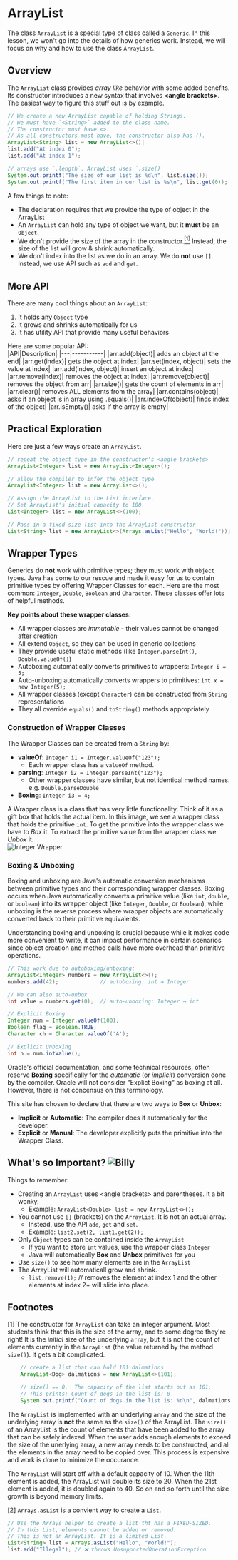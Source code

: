 # ArrayList

The class `ArrayList` is a special type of class called a `Generic`. In this lesson, we won't go into the details of how generics work. Instead, we will focus on why and how to use the class `ArrayList`.  

## Overview

The `ArrayList` class provides _array like_ behavior with some added benefits. Its constructor introduces a new syntax that involves **&lt;angle brackets&gt;**. The easiest way to figure this stuff out is by example.  
```java
// We create a new ArrayList capable of holding Strings.
// We must have `<String>` added to the class name.
// The constructor must have <>. 
// As all constructors must have, the constructor also has ().
ArrayList<String> list = new ArrayList<>()|
list.add("At index 0");
list.add("At index 1");

// arrays use `.length`. ArrayList uses `.size()`
System.out.printf("The size of our list is %d\n", list.size());
System.out.printf("The first item in our list is %s\n", list.get(0));
```

A few things to note:  
* The declaration requires that we provide the type of object in the ArrayList  
* An `ArrayList` can hold any type of object we want, but it **must** be an `Object`.  
* We don't provide the size of the array in the constructor.<a href="#footnotes"><sup>[1]</sup></a> Instead, the size of the list will grow & shrink automatically.  
* We don't index into the list as we do in an array. We do **not** use `[]`. Instead, we use API such as `add` and `get`.  

## More API
There are many cool things about an `ArrayList`:  
1. It holds any `Object` type
2. It grows and shrinks automatically for us  
3. It has utility API that provide many useful behaviors  

Here are some popular API:  
|API|Description|
|---|-----------|
|arr.add(object)|	adds an object at the end|
|arr.get(index)|			gets the object at index|
|arr.set(index, object)|	sets the value at index|
|arr.add(index, object)|	insert an object at index|
|arr.remove(index)|			removes the object at index|
|arr.remove(object)|		removes the object from arr|
|arr.size()|				gets the count of elements in arr|
|arr.clear()|				removes ALL elements from the array|
|arr.contains(object)|		asks if an object is in array using .equals()|
|arr.indexOf(object)|		finds index of the object|
|arr.isEmpty()|				asks if the array is empty|

## Practical Exploration
Here are just a few ways create an `ArrayList`.  
```java
// repeat the object type in the constructor's <angle brackets>
ArrayList<Integer> list = new ArrayList<Integer>();

// allow the compiler to infer the object type
ArrayList<Integer> list = new ArrayList<>();

// Assign the ArrayList to the List interface.
// Set ArrayList's initial capacity to 100.
List<Integer> list = new ArrayList<>(100);

// Pass in a fixed-size list into the ArrayList constructor
List<String> list = new ArrayList<>(Arrays.asList("Hello", "World!"));
```

## Wrapper Types
Generics do **not** work with primitive types; they must work with `Object` types. Java has come to our rescue and made it easy for us to contain primitive types by offering Wrapper Classes for each. Here are the most common: `Integer`, `Double`, `Boolean` and `Character`. These classes offer lots of helpful methods.  

**Key points about these wrapper classes:**
* All wrapper classes are *immutable* - their values cannot be changed after creation  
* All extend `Object`, so they can be used in generic collections  
* They provide useful static methods (like `Integer.parseInt()`, `Double.valueOf()`)  
* Autoboxing automatically converts primitives to wrappers: `Integer i = 5;`  
* Auto-unboxing automatically converts wrappers to primitives: `int x = new Integer(5);`  
* All wrapper classes (except `Character`) can be constructed from `String` representations  
* They all override `equals()` and `toString()` methods appropriately  

### Construction of Wrapper Classes
The Wrapper Classes can be created from a `String` by: 
* **valueOf**: `Integer i1 = Integer.valueOf("123");`  
    * Each wrapper class has a `valueOf` method.  
* **parsing**: `Integer i2 = Integer.parseInt("123");`  
    * Other wrapper classes have similar, but not identical method names. e.g. `Double.parseDouble`  
* **Boxing**: `Integer i3 = 4;`  

A Wrapper class is a class that has very little functionality. Think of it as a gift box that holds the actual item. In this image, we see a wrapper class that holds the primitive `int`. To get the primitive into the wrapper class we have to *Box* it. To extract the primitive value from the wrapper class we *Unbox* it.  
![Integer Wrapper](../_static/Integer%20Wrapper%20Box.png)  

### Boxing & Unboxing
Boxing and unboxing are Java's automatic conversion mechanisms between primitive types and their corresponding wrapper classes. Boxing occurs when Java automatically converts a primitive value (like `int`, `double`, or `boolean`) into its wrapper object (like `Integer`, `Double`, or `Boolean`), while unboxing is the reverse process where wrapper objects are automatically converted back to their primitive equivalents.  

Understanding boxing and unboxing is crucial because while it makes code more convenient to write, it can impact performance in certain scenarios since object creation and method calls have more overhead than primitive operations.
```java
// This work due to autoboxing/unboxing:
ArrayList<Integer> numbers = new ArrayList<>();
numbers.add(42);             // autoboxing: int → Integer

// We can also auto-unbox
int value = numbers.get(0);  // auto-unboxing: Integer → int

// Explicit Boxing
Integer num = Integer.valueOf(100);
Boolean flag = Boolean.TRUE;
Character ch = Character.valueOf('A');

// Explicit Unboxing
int n = num.intValue();
```

Oracle's official documentation, and some technical resources, often reserve **Boxing** specifically for the *automatic* (or *implicit*) conversion done by the compiler. Oracle will not consider "Explict Boxing" as boxing at all. However, there is not concensus on this terminology.  

This site has chosen to declare that there are two ways to **Box** or **Unbox**:  
* **Implicit** or **Automatic**: The compiler does it automatically for the developer.  
* **Explicit** or **Manual**: The developer explicitly puts the primitive into the Wrapper Class.  

## What's so Important? ![Billy](../_static/whats_so_important.png)
Things to remember:  
* Creating an `ArrayList` uses &lt;angle brackets&gt; and parentheses. It a bit wonky.  
    * Example: `ArrayList<Double> list = new ArrayList<>();`
* You cannot use `[]` (brackets) on the `ArrayList`. It is not an actual array.
    * Instead, use the API `add`, `get` and `set`.    
    * Example: `list2.set(2, list1.get(2));`
* Only `Object` types can be contained inside the `ArrayList`  
    * If you want to store `int` values, use the wrapper class `Integer`  
    * Java will automatically **Box** and **Unbox** primitives for you   
* Use `size()` to see how many elements are in the `ArrayList`  
* The ArrayList will automaticall grow and shrink.  
    * `list.remove(1);` // removes the element at index 1 and the other elements at index 2+ will slide into place.  


## Footnotes
[1] The constructor for `ArrayList` can take an integer argument. Most students think that this is the size of the array, and to some degree they're right! It is the *initial* size of the underlying `array`, but it is not the count of elements currently in the `ArrayList` (the value returned by the method `size()`). It gets a bit complicated.  

```java
    // create a list that can hold 101 dalmations
    ArrayList<Dog> dalmations = new ArrayList<>(101);

    // size() == 0.  The capacity of the list starts out as 101.
    // This prints: Count of dogs in the list is: 0
    System.out.printf("Count of dogs in the list is: %d\n", dalmations.size()); 
```

The `ArrayList` is implemented with an underlying `array` and the size of the underlying array is **not** the same as the `size()` of the ArrayList. The `size()` of an ArrayList is the count of elements that have been added to the array that can be safely indexed. When the user adds enough elements to exceed the size of the unerlying array, a new array needs to be constructed, and all the elements in the array need to be copied over. This process is expensive and work is done to minimize the occurance.  

The `ArrayList` will start off with a default capacity of 10. When the 11th element is added, the ArrayList will double its size to 20. When the 21st element is added, it is doubled again to 40. So on and so forth until the size growth is beyond memory limits.  

[2] `Arrays.asList` is a convient way to create a `List`. 
```java
// Use the Arrays helper to create a list tht has a FIXED-SIZED.
// In this List, elements cannot be added or removed.
// This is not an ArrayList. It is a limited List.
List<String> list = Arrays.asList("Hello", "World!");
list.add("Illegal"); // ❌ throws UnsupportedOperationException
```